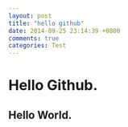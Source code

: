 ```yaml
---
layout: post
title: "hello github"
date: 2014-09-25 23:14:39 +0800
comments: true
categories: Test
---
```


<h1> Hello Github. </h1>

<h2> Hello World. </h2>